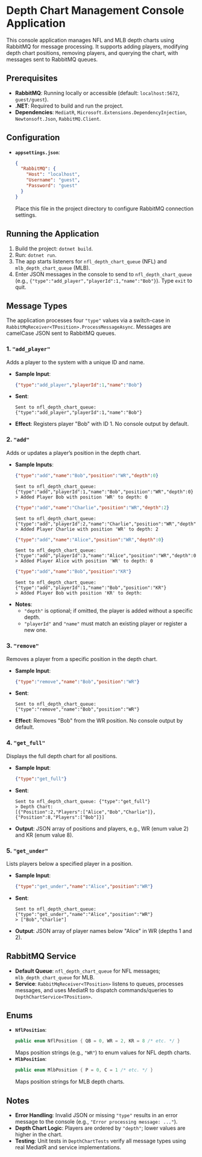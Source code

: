# Depth Chart Management Console Application

This console application manages NFL and MLB depth charts using RabbitMQ for message processing. It supports adding players, modifying depth chart positions, removing players, and querying the chart, with messages sent to RabbitMQ queues.

## Prerequisites

- **RabbitMQ**: Running locally or accessible (default: `localhost:5672`, `guest/guest`).
- **.NET**: Required to build and run the project.
- **Dependencies**: `MediatR`, `Microsoft.Extensions.DependencyInjection`, `Newtonsoft.Json`, `RabbitMQ.Client`.

## Configuration

- **`appsettings.json`**:
  ```json
  {
    "RabbitMQ": {
      "Host": "localhost",
      "Username": "guest",
      "Password": "guest"
    }
  }
  ```
  Place this file in the project directory to configure RabbitMQ connection settings.

## Running the Application

1. Build the project: `dotnet build`.
2. Run: `dotnet run`.
3. The app starts listeners for `nfl_depth_chart_queue` (NFL) and `mlb_depth_chart_queue` (MLB).
4. Enter JSON messages in the console to send to `nfl_depth_chart_queue` (e.g., `{"type":"add_player","playerId":1,"name":"Bob"}`). Type `exit` to quit.

## Message Types

The application processes four `"type"` values via a switch-case in `RabbitMqReceiver<TPosition>.ProcessMessageAsync`. Messages are camelCase JSON sent to RabbitMQ queues.

### 1. `"add_player"`

Adds a player to the system with a unique ID and name.

- **Sample Input**:
  ```json
  {"type":"add_player","playerId":1,"name":"Bob"}
  ```
- **Sent**:
  ```
  Sent to nfl_depth_chart_queue: {"type":"add_player","playerId":1,"name":"Bob"}
  ```
- **Effect**: Registers player "Bob" with ID 1. No console output by default.

### 2. `"add"`

Adds or updates a player’s position in the depth chart.

- **Sample Inputs**:
  ```json
  {"type":"add","name":"Bob","position":"WR","depth":0}
  ```
  ```
  Sent to nfl_depth_chart_queue: {"type":"add","playerId":1,"name":"Bob","position":"WR","depth":0}
  > Added Player Bob with position 'WR' to depth: 0
  ```
  ```json
  {"type":"add","name":"Charlie","position":"WR","depth":2}
  ```
  ```
  Sent to nfl_depth_chart_queue: {"type":"add","playerId":2,"name":"Charlie","position":"WR","depth":2}
  > Added Player Charlie with position 'WR' to depth: 2
  ```
  ```json
  {"type":"add","name":"Alice","position":"WR","depth":0}
  ```
  ```
  Sent to nfl_depth_chart_queue: {"type":"add","playerId":3,"name":"Alice","position":"WR","depth":0}
  > Added Player Alice with position 'WR' to depth: 0
  ```
  ```json
  {"type":"add","name":"Bob","position":"KR"}
  ```
  ```
  Sent to nfl_depth_chart_queue: {"type":"add","playerId":1,"name":"Bob","position":"KR"}
  > Added Player Bob with position 'KR' to depth:
  ```
- **Notes**:
  - `"depth"` is optional; if omitted, the player is added without a specific depth.
  - `"playerId"` and `"name"` must match an existing player or register a new one.

### 3. `"remove"`

Removes a player from a specific position in the depth chart.

- **Sample Input**:
  ```json
  {"type":"remove","name":"Bob","position":"WR"}
  ```
- **Sent**:
  ```
  Sent to nfl_depth_chart_queue: {"type":"remove","name":"Bob","position":"WR"}
  ```
- **Effect**: Removes "Bob" from the WR position. No console output by default.

### 4. `"get_full"`

Displays the full depth chart for all positions.

- **Sample Input**:
  ```json
  {"type":"get_full"}
  ```
- **Sent**:
  ```
  Sent to nfl_depth_chart_queue: {"type":"get_full"}
  > Depth Chart:
  [{"Position":2,"Players":["Alice","Bob","Charlie"]},{"Position":8,"Players":["Bob"]}]
  ```
- **Output**: JSON array of positions and players, e.g., WR (enum value 2) and KR (enum value 8).

### 5. `"get_under"`

Lists players below a specified player in a position.

- **Sample Input**:
  ```json
  {"type":"get_under","name":"Alice","position":"WR"}
  ```
- **Sent**:
  ```
  Sent to nfl_depth_chart_queue: {"type":"get_under","name":"Alice","position":"WR"}
  > ["Bob","Charlie"]
  ```
- **Output**: JSON array of player names below "Alice" in WR (depths 1 and 2).

## RabbitMQ Service

- **Default Queue**: `nfl_depth_chart_queue` for NFL messages; `mlb_depth_chart_queue` for MLB.
- **Service**: `RabbitMqReceiver<TPosition>` listens to queues, processes messages, and uses MediatR to dispatch commands/queries to `DepthChartService<TPosition>`.

## Enums

- **`NflPosition`**:
  ```csharp
  public enum NflPosition { QB = 0, WR = 2, KR = 8 /* etc. */ }
  ```
  Maps position strings (e.g., `"WR"`) to enum values for NFL depth charts.
- **`MlbPosition`**:
  ```csharp
  public enum MlbPosition { P = 0, C = 1 /* etc. */ }
  ```
  Maps position strings for MLB depth charts.

## Notes

- **Error Handling**: Invalid JSON or missing `"type"` results in an error message to the console (e.g., `"Error processing message: ..."`).
- **Depth Chart Logic**: Players are ordered by `"depth"`; lower values are higher in the chart.
- **Testing**: Unit tests in `DepthChartTests` verify all message types using real MediatR and service implementations.
